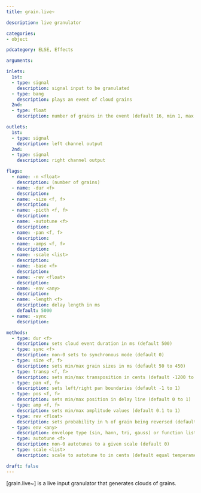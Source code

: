 ```yaml
---
title: grain.live~

description: live granulator

categories:
- object

pdcategory: ELSE, Effects

arguments:

inlets:
  1st:
  - type: signal
    description: signal input to be granulated
  - type: bang
    description: plays an event of cloud grains
  2nd:
  - type: float
    description: number of grains in the event (default 16, min 1, max 256)

outlets:
  1st:
  - type: signal
    description: left channel output
  2nd:
  - type: signal
    description: right channel output

flags:
  - name: -n <float>
    description: (number of grains)
  - name: -dur <f>
    description: 
  - name: -size <f, f>
    description: 
  - name: -picth <f, f>
    description: 
  - name: -autotune <f>
    description: 
  - name: -pan <f, f>
    description: 
  - name: -amps <f, f>
    description: 
  - name: -scale <list>
    description: 
  - name: -base <f>
    description: 
  - name: -rev <float>
    description: 
  - name: -env <any>
    description: 
  - name: -length <f>
    description: delay length in ms
    default: 5000
  - name: -sync
    description: 

methods:
  - type: dur <f>
    description: sets cloud event duration in ms (default 500)
  - type: sync <f>
    description: non-0 sets to synchronous mode (default 0)
  - type: size <f, f>
    description: sets min/max grain sizes in ms (default 50 to 450)
  - type: transp <f, f>
    description: sets min/max transposition in cents (default -1200 to 1200)
  - type: pan <f, f>
    description: sets left/right pan boundaries (default -1 to 1)
  - type: pos <f, f>
    description: sets min/max position in delay line (default 0 to 1)
  - type: amp <f, f>
    description: sets min/max amplitude values (default 0.1 to 1)
  - type: rev <float>
    description: sets probability in % of grain being reversed (default 0) 
  - type: env <any>
    description: envelope type (sin, hann, tri, gauss) or function list
  - type: autotune <f>
    description: non-0 autotunes to a given scale (default 0)
  - type: scale <list>
    description: scale to autotune to in cents (default equal temperament)

draft: false
---
```


[grain.live~] is a live input granulator that generates clouds of grains.

